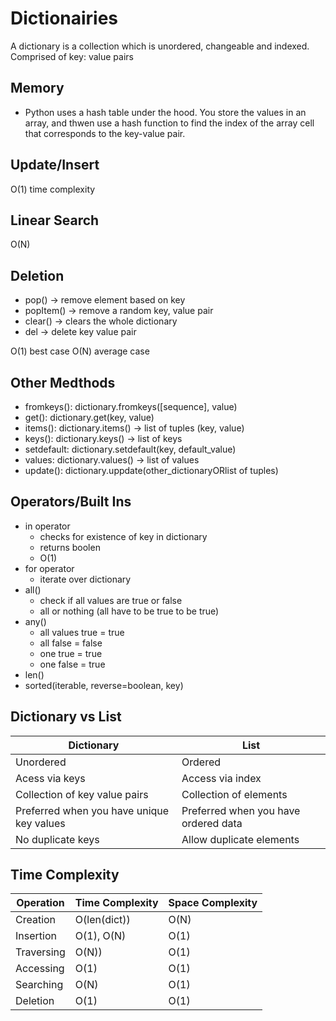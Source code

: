 # Dictionairies
A dictionary is a collection which is unordered, changeable and indexed.
Comprised of key: value pairs

## Memory
* Python uses a hash table under the hood. You store the values in an array, and thwen use a hash function to find the index of the array cell that corresponds to the key-value pair.

## Update/Insert
O(1) time complexity

## Linear Search
O(N)

## Deletion
* pop() -> remove element based on key
* popItem() -> remove a random key, value pair
* clear() -> clears the whole dictionary
* del -> delete key value pair

O(1) best case
O(N) average case

## Other Medthods

* fromkeys(): dictionary.fromkeys([sequence], value)
* get(): dictionary.get(key, value)
* items(): dictionary.items() -> list of tuples (key, value)
* keys(): dictionary.keys() -> list of keys
* setdefault: dictionary.setdefault(key, default_value)
* values: dictionary.values() -> list of values
* update(): dictionary.uppdate(other_dictionaryORlist of tuples)

## Operators/Built Ins
* in operator
    * checks for existence of key in dictionary
    * returns boolen
    * O(1)
* for operator
    * iterate over dictionary
* all()
    * check if all values are true or false
    * all or nothing (all have to be true to be true)
* any()
    * all values true =  true
    * all false = false
    * one true = true
    * one false = true
* len()
* sorted(iterable, reverse=boolean, key)

## Dictionary vs List
| Dictionary | List |
| ---------- | ---- |
| Unordered  | Ordered |
| Acess via keys | Access via index |
| Collection of key value pairs | Collection of elements |
| Preferred when you have unique key values | Preferred when you have ordered data |
| No duplicate keys | Allow duplicate elements |

## Time Complexity
| Operation | Time Complexity | Space Complexity |
| --------- | --------------- | ---------------- |
| Creation   | O(len(dict)) | O(N) |
| Insertion  | O(1), O(N)   | O(1) |
| Traversing | O(N))        | O(1) |
| Accessing  | O(1)         | O(1) |
| Searching  | O(N)         | O(1) |
| Deletion   | O(1)         | O(1) |


